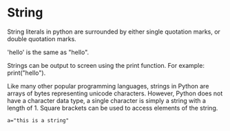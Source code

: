 # String

String literals in python are surrounded by either single quotation marks, or double quotation marks.

'hello' is the same as "hello".

Strings can be output to screen using the print function. For example: print("hello").

Like many other popular programming languages, strings in Python are arrays of bytes representing unicode characters. However, Python does not have a character data type, a single character is simply a string with a length of 1. Square brackets can be used to access elements of the string.
```
a="this is a string"

```
